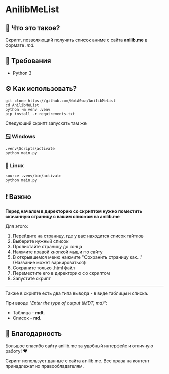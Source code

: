 # AnilibMeList
## 🤔 Что это такое?
Скрипт, позволяющий получить список аниме с сайта **anilib.me** в формате _.md_.

## 📃 Требования
- Python 3

## ⚙️ Как использовать?
```
git clone https://github.com/NotA0ua/AnilibMeList
cd AnilibMeList
python -m venv .venv
pip install -r requirements.txt
```

Следующий скрипт запускать там же

### 🪟 Windows
```
.venv\Scripts\activate
python main.py
```

### 🐧 Linux
```
source .venv/bin/activate
python main.py
```

## ❗ Важно
**Перед началом в директорию со скриптом нужно поместить скачанную страницу с вашим списком на anilib.me**

Для этого:
1. Перейдите на страницу, где у вас находится список тайтлов
2. Выберите нужный список
3. Пролистайте страницу до конца
4. Нажмите правой кнопкой мыши по сайту
5. В открывшемся меню нажмите "Сохранить страницу как..." (Название может варьироваться)
6. Сохраните только .html файл
7. Переместите его в директорию со скриптом
8. Запустите скрипт

---

Также в скрипте есть два типа вывода - в виде таблицы и списка.

При вводе _"Enter the type of output (MDT, md)"_:
- Таблица - **mdt**. 
- Список - **md**.

## 🎁 Благодарность
Большое спасибо сайту anilib.me за удобный интерфейс и отличную работу! ❤️

Скрипт использует данные с сайта anilib.me. Все права на контент принадлежат их правообладателям.